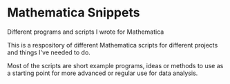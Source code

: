 # Mathematica Snippets
Different programs and scripts I wrote for Mathematica 


This is a respository of different Mathematica scripts for different projects and things I've needed to do. 

Most of the scripts are short example programs, ideas or methods to use as a starting point for more advanced or regular use for data analysis.
